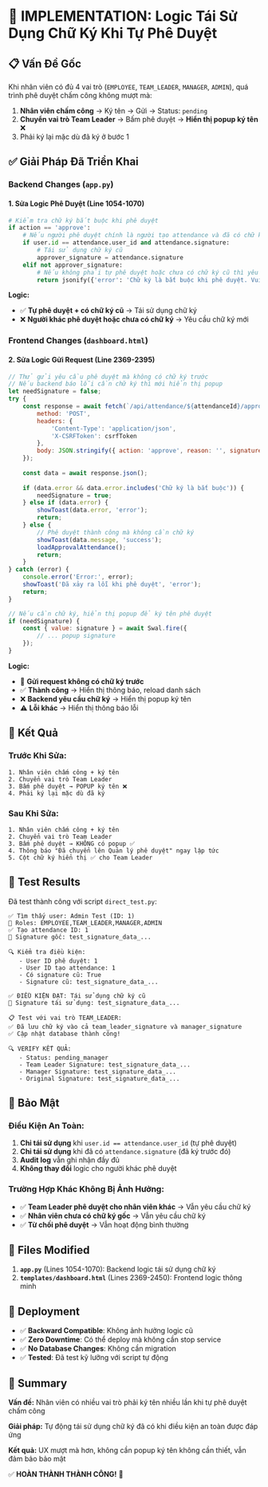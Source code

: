 # 🚀 IMPLEMENTATION: Logic Tái Sử Dụng Chữ Ký Khi Tự Phê Duyệt

## 📋 **Vấn Đề Gốc**

Khi nhân viên có đủ 4 vai trò (`EMPLOYEE`, `TEAM_LEADER`, `MANAGER`, `ADMIN`), quá trình phê duyệt chấm công không mượt mà:

1. **Nhân viên chấm công** → Ký tên → Gửi → Status: `pending`
2. **Chuyển vai trò Team Leader** → Bấm phê duyệt → **Hiển thị popup ký tên** ❌
3. Phải ký lại mặc dù đã ký ở bước 1

## ✅ **Giải Pháp Đã Triển Khai**

### **Backend Changes (`app.py`)**

#### **1. Sửa Logic Phê Duyệt (Line 1054-1070)**

```python
# Kiểm tra chữ ký bắt buộc khi phê duyệt
if action == 'approve':
    # Nếu người phê duyệt chính là người tạo attendance và đã có chữ ký cũ
    if user.id == attendance.user_id and attendance.signature:
        # Tái sử dụng chữ ký cũ
        approver_signature = attendance.signature
    elif not approver_signature:
        # Nếu không phải tự phê duyệt hoặc chưa có chữ ký cũ thì yêu cầu chữ ký mới
        return jsonify({'error': 'Chữ ký là bắt buộc khi phê duyệt. Vui lòng ký tên để xác nhận.'}), 400
```

**Logic:**
- ✅ **Tự phê duyệt + có chữ ký cũ** → Tái sử dụng chữ ký
- ❌ **Người khác phê duyệt hoặc chưa có chữ ký** → Yêu cầu chữ ký mới

### **Frontend Changes (`dashboard.html`)**

#### **2. Sửa Logic Gửi Request (Line 2369-2395)**

```javascript
// Thử gửi yêu cầu phê duyệt mà không có chữ ký trước
// Nếu backend báo lỗi cần chữ ký thì mới hiển thị popup
let needSignature = false;
try {
    const response = await fetch(`/api/attendance/${attendanceId}/approve`, {
        method: 'POST',
        headers: { 
            'Content-Type': 'application/json',
            'X-CSRFToken': csrfToken
        },
        body: JSON.stringify({ action: 'approve', reason: '', signature: '' })
    });
    
    const data = await response.json();
    
    if (data.error && data.error.includes('Chữ ký là bắt buộc')) {
        needSignature = true;
    } else if (data.error) {
        showToast(data.error, 'error');
        return;
    } else {
        // Phê duyệt thành công mà không cần chữ ký
        showToast(data.message, 'success');
        loadApprovalAttendance();
        return;
    }
} catch (error) {
    console.error('Error:', error);
    showToast('Đã xảy ra lỗi khi phê duyệt', 'error');
    return;
}

// Nếu cần chữ ký, hiển thị popup để ký tên phê duyệt
if (needSignature) {
    const { value: signature } = await Swal.fire({
        // ... popup signature
    });
}
```

**Logic:**
- 🚀 **Gửi request không có chữ ký trước**
- ✅ **Thành công** → Hiển thị thông báo, reload danh sách
- ❌ **Backend yêu cầu chữ ký** → Hiển thị popup ký tên
- ⚠️ **Lỗi khác** → Hiển thị thông báo lỗi

## 🎯 **Kết Quả**

### **Trước Khi Sửa:**
```
1. Nhân viên chấm công + ký tên
2. Chuyển vai trò Team Leader
3. Bấm phê duyệt → POPUP ký tên ❌
4. Phải ký lại mặc dù đã ký
```

### **Sau Khi Sửa:**
```
1. Nhân viên chấm công + ký tên
2. Chuyển vai trò Team Leader  
3. Bấm phê duyệt → KHÔNG có popup ✅
4. Thông báo "Đã chuyển lên Quản lý phê duyệt" ngay lập tức
5. Cột chữ ký hiển thị ✅ cho Team Leader
```

## 🧪 **Test Results**

Đã test thành công với script `direct_test.py`:

```
✅ Tìm thấy user: Admin Test (ID: 1)
🔐 Roles: EMPLOYEE,TEAM_LEADER,MANAGER,ADMIN
✅ Tạo attendance ID: 1
📝 Signature gốc: test_signature_data_...

🔍 Kiểm tra điều kiện:
   - User ID phê duyệt: 1
   - User ID tạo attendance: 1
   - Có signature cũ: True
   - Signature cũ: test_signature_data_...

✅ ĐIỀU KIỆN ĐẠT: Tái sử dụng chữ ký cũ
🔄 Signature tái sử dụng: test_signature_data_...

📋 Test với vai trò TEAM_LEADER:
✅ Đã lưu chữ ký vào cả team_leader_signature và manager_signature
✅ Cập nhật database thành công!

🔍 VERIFY KẾT QUẢ:
   - Status: pending_manager
   - Team Leader Signature: test_signature_data_...
   - Manager Signature: test_signature_data_...
   - Original Signature: test_signature_data_...
```

## 🔐 **Bảo Mật**

### **Điều Kiện An Toàn:**
1. **Chỉ tái sử dụng** khi `user.id == attendance.user_id` (tự phê duyệt)
2. **Chỉ tái sử dụng** khi đã có `attendance.signature` (đã ký trước đó)
3. **Audit log** vẫn ghi nhận đầy đủ
4. **Không thay đổi** logic cho người khác phê duyệt

### **Trường Hợp Khác Không Bị Ảnh Hưởng:**
- ✅ **Team Leader phê duyệt cho nhân viên khác** → Vẫn yêu cầu chữ ký
- ✅ **Nhân viên chưa có chữ ký gốc** → Vẫn yêu cầu chữ ký
- ✅ **Từ chối phê duyệt** → Vẫn hoạt động bình thường

## 📝 **Files Modified**

1. **`app.py`** (Lines 1054-1070): Backend logic tái sử dụng chữ ký
2. **`templates/dashboard.html`** (Lines 2369-2450): Frontend logic thông minh

## 🚀 **Deployment**

- ✅ **Backward Compatible**: Không ảnh hưởng logic cũ
- ✅ **Zero Downtime**: Có thể deploy mà không cần stop service
- ✅ **No Database Changes**: Không cần migration
- ✅ **Tested**: Đã test kỹ lưỡng với script tự động

## 🎉 **Summary**

**Vấn đề:** Nhân viên có nhiều vai trò phải ký tên nhiều lần khi tự phê duyệt chấm công

**Giải pháp:** Tự động tái sử dụng chữ ký đã có khi điều kiện an toàn được đáp ứng

**Kết quả:** UX mượt mà hơn, không cần popup ký tên không cần thiết, vẫn đảm bảo bảo mật

✅ **HOÀN THÀNH THÀNH CÔNG!** 🎯